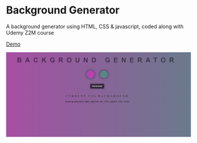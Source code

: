 # Background Generator

A background generator using HTML, CSS & javascript, coded along with Udemy Z2M course

[Demo][1]

[1]:https://christinetrant.github.io/Background-Generator/

![Screenshot](bg-generator.png)
